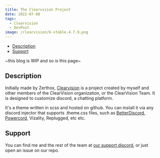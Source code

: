 ```yaml
---
title: The Clearvision Project
date: 2022-07-08
tags: 
  - Clearvision
  - DevPost
image: /clearvision/6-stable.4.7.9.png
---
```

- [Description](#description)
- [Support](#support)

~this blog is WIP and so is this page~
## Description

Initially made by Zerthox, [Clearvision](https://github.com/ClearVision) is a project created by myself and other members of the ClearVision organization, or the ClearVision Team. It is designed to customize discord, a chatting platform.

It's a theme written in scss and hosted on github. You can install it via any discord injector that supports .theme.css files, such as [BetterDiscord](https://betterdiscord.app/), [Powercord](https://powercord.dev/), Vizality, Replugged, etc etc.

## Support

You can find me and the rest of the team at [our support discord](https://discord.gg/7pNUC9C), or just open an issue on our repo.
